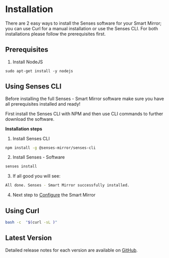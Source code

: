 # Installation

There are 2 easy ways to install the Senses software for your Smart Mirror; you can use Curl for a manual installation or use the Senses CLI. For both installations please follow the prerequisites first.

## Prerequisites

1. Install NodeJS

```sudo apt-get install -y nodejs```

## Using Senses CLI

Before installing the full Senses - Smart Mirror software make sure you have all prerequisites installed and ready!

First install the Senses CLI with NPM and then use CLI commands to further download the software.

<b>Installation steps</b>

1. Install Senses CLI

``` bash
npm install -g @senses-mirror/senses-cli
```

2. Install Senses - Software

``` bash
senses install
```

3. If all good you will see: 

``` bash
All done. Senses - Smart Mirror successfully installed.
```

4. Next step to [Configure](/guide/configuration.md) the Smart Mirror


## Using Curl

``` bash
bash -c  "$(curl -sL )"
```


## Latest Version
Detailed release notes for each version are available on [GitHub](https://github.com/).